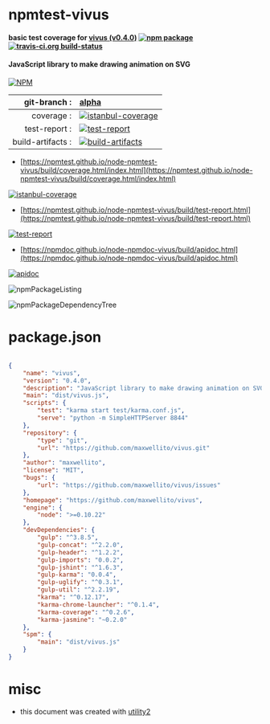 # npmtest-vivus

#### basic test coverage for  [vivus (v0.4.0)](https://github.com/maxwellito/vivus)  [![npm package](https://img.shields.io/npm/v/npmtest-vivus.svg?style=flat-square)](https://www.npmjs.org/package/npmtest-vivus) [![travis-ci.org build-status](https://api.travis-ci.org/npmtest/node-npmtest-vivus.svg)](https://travis-ci.org/npmtest/node-npmtest-vivus)

#### JavaScript library to make drawing animation on SVG

[![NPM](https://nodei.co/npm/vivus.png?downloads=true&downloadRank=true&stars=true)](https://www.npmjs.com/package/vivus)

| git-branch : | [alpha](https://github.com/npmtest/node-npmtest-vivus/tree/alpha)|
|--:|:--|
| coverage : | [![istanbul-coverage](https://npmtest.github.io/node-npmtest-vivus/build/coverage.badge.svg)](https://npmtest.github.io/node-npmtest-vivus/build/coverage.html/index.html)|
| test-report : | [![test-report](https://npmtest.github.io/node-npmtest-vivus/build/test-report.badge.svg)](https://npmtest.github.io/node-npmtest-vivus/build/test-report.html)|
| build-artifacts : | [![build-artifacts](https://npmtest.github.io/node-npmtest-vivus/glyphicons_144_folder_open.png)](https://github.com/npmtest/node-npmtest-vivus/tree/gh-pages/build)|

- [https://npmtest.github.io/node-npmtest-vivus/build/coverage.html/index.html](https://npmtest.github.io/node-npmtest-vivus/build/coverage.html/index.html)

[![istanbul-coverage](https://npmtest.github.io/node-npmtest-vivus/build/screenCapture.buildCi.browser.%252Ftmp%252Fbuild%252Fcoverage.lib.html.png)](https://npmtest.github.io/node-npmtest-vivus/build/coverage.html/index.html)

- [https://npmtest.github.io/node-npmtest-vivus/build/test-report.html](https://npmtest.github.io/node-npmtest-vivus/build/test-report.html)

[![test-report](https://npmtest.github.io/node-npmtest-vivus/build/screenCapture.buildCi.browser.%252Ftmp%252Fbuild%252Ftest-report.html.png)](https://npmtest.github.io/node-npmtest-vivus/build/test-report.html)

- [https://npmdoc.github.io/node-npmdoc-vivus/build/apidoc.html](https://npmdoc.github.io/node-npmdoc-vivus/build/apidoc.html)

[![apidoc](https://npmdoc.github.io/node-npmdoc-vivus/build/screenCapture.buildCi.browser.%252Ftmp%252Fbuild%252Fapidoc.html.png)](https://npmdoc.github.io/node-npmdoc-vivus/build/apidoc.html)

![npmPackageListing](https://npmtest.github.io/node-npmtest-vivus/build/screenCapture.npmPackageListing.svg)

![npmPackageDependencyTree](https://npmtest.github.io/node-npmtest-vivus/build/screenCapture.npmPackageDependencyTree.svg)



# package.json

```json

{
    "name": "vivus",
    "version": "0.4.0",
    "description": "JavaScript library to make drawing animation on SVG",
    "main": "dist/vivus.js",
    "scripts": {
        "test": "karma start test/karma.conf.js",
        "serve": "python -m SimpleHTTPServer 8844"
    },
    "repository": {
        "type": "git",
        "url": "https://github.com/maxwellito/vivus.git"
    },
    "author": "maxwellito",
    "license": "MIT",
    "bugs": {
        "url": "https://github.com/maxwellito/vivus/issues"
    },
    "homepage": "https://github.com/maxwellito/vivus",
    "engine": {
        "node": ">=0.10.22"
    },
    "devDependencies": {
        "gulp": "^3.8.5",
        "gulp-concat": "^2.2.0",
        "gulp-header": "^1.2.2",
        "gulp-imports": "0.0.2",
        "gulp-jshint": "^1.6.3",
        "gulp-karma": "0.0.4",
        "gulp-uglify": "^0.3.1",
        "gulp-util": "^2.2.19",
        "karma": "^0.12.17",
        "karma-chrome-launcher": "^0.1.4",
        "karma-coverage": "^0.2.6",
        "karma-jasmine": "~0.2.0"
    },
    "spm": {
        "main": "dist/vivus.js"
    }
}
```



# misc
- this document was created with [utility2](https://github.com/kaizhu256/node-utility2)
